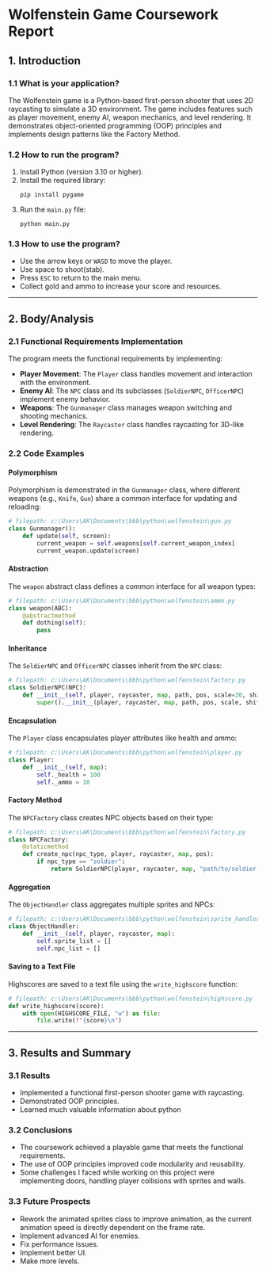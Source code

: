 # Wolfenstein Game Coursework Report

## 1. Introduction

### 1.1 What is your application?
The Wolfenstein game is a Python-based first-person shooter that uses 2D raycasting to simulate a 3D environment. The game includes features such as player movement, enemy AI, weapon mechanics, and level rendering. It demonstrates object-oriented programming (OOP) principles and implements design patterns like the Factory Method.

### 1.2 How to run the program?
1. Install Python (version 3.10 or higher).
2. Install the required library:
   ```
   pip install pygame
   ```
3. Run the `main.py` file:
   ```
   python main.py
   ```

### 1.3 How to use the program?
- Use the arrow keys or `WASD` to move the player.
- Use space to shoot(stab).
- Press `ESC` to return to the main menu.
- Collect gold and ammo to increase your score and resources.

---

## 2. Body/Analysis

### 2.1 Functional Requirements Implementation
The program meets the functional requirements by implementing:
- **Player Movement**: The `Player` class handles movement and interaction with the environment.
- **Enemy AI**: The `NPC` class and its subclasses (`SoldierNPC`, `OfficerNPC`) implement enemy behavior.
- **Weapons**: The `Gunmanager` class manages weapon switching and shooting mechanics.
- **Level Rendering**: The `Raycaster` class handles raycasting for 3D-like rendering.

### 2.2 Code Examples

#### Polymorphism
Polymorphism is demonstrated in the `Gunmanager` class, where different weapons (e.g., `Knife`, `Gun`) share a common interface for updating and reloading:
```python
# filepath: c:\Users\AK\Documents\bbb\python\wolfenstein\gun.py
class Gunmanager():
    def update(self, screen):
        current_weapon = self.weapons[self.current_weapon_index]
        current_weapon.update(screen)
```

#### Abstraction
The `weapon` abstract class defines a common interface for all weapon types:
```python
# filepath: c:\Users\AK\Documents\bbb\python\wolfenstein\ammo.py
class weapon(ABC):
    @abstractmethod
    def dothing(self):
        pass
```

#### Inheritance
The `SoldierNPC` and `OfficerNPC` classes inherit from the `NPC` class:
```python
# filepath: c:\Users\AK\Documents\bbb\python\wolfenstein\factory.py
class SoldierNPC(NPC):
    def __init__(self, player, raycaster, map, path, pos, scale=30, shift=0.01):
        super().__init__(player, raycaster, map, path, pos, scale, shift)
```

#### Encapsulation
The `Player` class encapsulates player attributes like health and ammo:
```python
# filepath: c:\Users\AK\Documents\bbb\python\wolfenstein\player.py
class Player:
    def __init__(self, map):
        self._health = 100
        self._ammo = 10
```

#### Factory Method
The `NPCFactory` class creates NPC objects based on their type:
```python
# filepath: c:\Users\AK\Documents\bbb\python\wolfenstein\factory.py
class NPCFactory:
    @staticmethod
    def create_npc(npc_type, player, raycaster, map, pos):
        if npc_type == "soldier":
            return SoldierNPC(player, raycaster, map, "path/to/soldier.png", pos)
```

#### Aggregation
The `ObjectHandler` class aggregates multiple sprites and NPCs:
```python
# filepath: c:\Users\AK\Documents\bbb\python\wolfenstein\sprite_handler.py
class ObjectHandler:
    def __init__(self, player, raycaster, map):
        self.sprite_list = []
        self.npc_list = []
```

#### Saving to a Text File
Highscores are saved to a text file using the `write_highscore` function:
```python
# filepath: c:\Users\AK\Documents\bbb\python\wolfenstein\highscore.py
def write_highscore(score):
    with open(HIGHSCORE_FILE, "w") as file:
        file.write(f"{score}\n")
```

---

## 3. Results and Summary

### 3.1 Results
- Implemented a functional first-person shooter game with raycasting.
- Demonstrated OOP principles.
- Learned much valuable information about python

### 3.2 Conclusions
- The coursework achieved a playable game that meets the functional requirements.
- The use of OOP principles improved code modularity and reusability.
- Some challenges I faced while working on this project were implementing doors, handling player collisions with sprites and walls.  

### 3.3 Future Prospects
- Rework the animated sprites class to improve animation, as the current animation speed is directly dependent on the frame rate.
- Implement advanced AI for enemies.
- Fix performance issues.
- Implement better UI.
- Make more levels.

